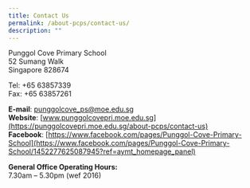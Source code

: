 ```yaml
---
title: Contact Us
permalink: /about-pcps/contact-us/
description: ""
---
```

Punggol Cove Primary School   
52 Sumang Walk   
Singapore 828674

  

Tel: +65 63857339   
Fax: +65 63857261

  

**E-mail**: [punggolcove\_ps@moe.edu.sg](mailto:punggolcove_ps@moe.edu.sg)   
**Website**: [www.punggolcovepri.moe.edu.sg](https://punggolcovepri.moe.edu.sg/about-pcps/contact-us)   
**Facebook**: [https://www.facebook.com/pages/Punggol-Cove-Primary-School](https://www.facebook.com/pages/Punggol-Cove-Primary-School/1452277625087945?ref=aymt_homepage_panel)


**General Office Operating Hours:**    
7.30am – 5.30pm (wef 2016)
